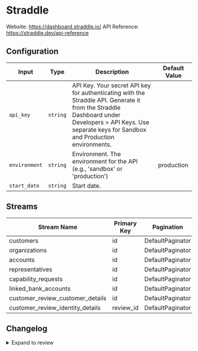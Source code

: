 # Straddle
Website: https://dashboard.straddle.io/
API Reference: https://straddle.dev/api-reference

## Configuration

| Input | Type | Description | Default Value |
|-------|------|-------------|---------------|
| `api_key` | `string` | API Key. Your secret API key for authenticating with the Straddle API. Generate it from the Straddle Dashboard under Developers &gt; API Keys. Use separate keys for Sandbox and Production environments. |  |
| `environment` | `string` | Environment. The environment for the API (e.g., &#39;sandbox&#39; or &#39;production&#39;) | production |
| `start_date` | `string` | Start date.  |  |

## Streams
| Stream Name | Primary Key | Pagination | Supports Full Sync | Supports Incremental |
|-------------|-------------|------------|---------------------|----------------------|
| customers | id | DefaultPaginator | ✅ |  ❌  |
| organizations | id | DefaultPaginator | ✅ |  ✅  |
| accounts | id | DefaultPaginator | ✅ |  ✅  |
| representatives | id | DefaultPaginator | ✅ |  ✅  |
| capability_requests | id | DefaultPaginator | ✅ |  ✅  |
| linked_bank_accounts | id | DefaultPaginator | ✅ |  ✅  |
| customer_review_customer_details | id | DefaultPaginator | ✅ |  ✅  |
| customer_review_identity_details | review_id | DefaultPaginator | ✅ |  ✅  |

## Changelog

<details>
  <summary>Expand to review</summary>

| Version          | Date              | Pull Request | Subject        |
|------------------|-------------------|--------------|----------------|
| 0.0.1 | 2025-04-10 | [57559](https://github.com/airbytehq/airbyte/pull/57559) | Initial release by [@btkcodedev](https://github.com/btkcodedev) via Connector Builder |

</details>
